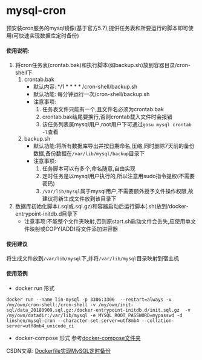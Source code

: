 # mysql-cron
预安装cron服务的mysql镜像(基于官方5.7),提供任务表和所要运行的脚本即可使用(可快速实现数据库定时备份)


#### 使用说明:
1. 将cron任务表(crontab.bak)和执行脚本(如backup.sh)放到容器目录/cron-shell下
    1. crontab.bak
        - 默认内容: */1 * * * * /cron-shell/backup.sh
        - 默认功能: 每分钟运行一次/cron-shell/backup.sh
        - 注意事项: 
            1. 任务表文件只能有一个,且文件名必须为crontab.bak
            2. crontab.bak结尾要换行,否则crontab载入文件时会报错
            3. 该任务列表属mysql用户,root用户下可通过`gosu mysql crontab -l`查看
    2. backup.sh
        - 默认功能:将所有数据库导出并按日期命名,压缩,同时删除7天前的备份数据,备份数据在`/var/lib/mysql/backup`目录下
        - 注意事项:
            1. 任务脚本可以有多个,命名随意,自由实现
            2. 定时任务是以mysql用户执行的,所以注意用sudo指令提权(不需要密码)
            3. `/var/lib/mysql`属于mysql用户,不需要额外授予文件操作权限,故建议将新生成文件放到该目录下
2. 数据库初始化脚本(.sql或.sql.gz)和容器启动后运行脚本(.sh)放到/docker-entrypoint-initdb.d目录下
    - 注意事项:不能整个文件夹映射,否则原start.sh启动文件会丢失,应使用单文件映射或COPY(ADD)将文件添加进容器

#### 使用建议
将生成文件放到`/var/lib/mysql`下,并将`/var/lib/mysql`目录映射到宿主机
#### 使用范例
- docker run 形式
```docker
docker run --name lin-mysql -p 3306:3306  --restart=always -v /my/own/cron-shell:/cron-shell -v /my/own/init-sql/data_20180909.sql.gz:/docker-entrypoint-initdb.d/init.sql.gz  -v /my/own/datadir:/var/lib/mysql -e MYSQL_ROOT_PASSWORD=mypasswd -d linshen/mysql-cron --character-set-server=utf8mb4 --collation-server=utf8mb4_unicode_ci
```
- docker-compose 形式
参考[docker-compose文件夹](https://github.com/linshenkx/mysql-cron/tree/master/docker-compose)

CSDN文章:
[Dockerfile实现MySQL定时备份](https://blog.csdn.net/alinyua/article/details/82532988)



